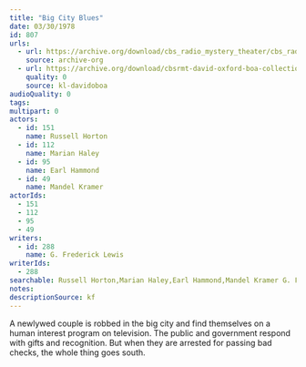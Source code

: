 ```yaml
---
title: "Big City Blues"
date: 03/30/1978
id: 807
urls: 
  - url: https://archive.org/download/cbs_radio_mystery_theater/cbs_radio_mystery_theater-0801-0850.zip/cbs_radio_mystery_theater-0801-0850%2Fcbsrmt_0807_big_city_blues.mp3
    source: archive-org
  - url: https://archive.org/download/cbsrmt-david-oxford-boa-collection/CBSRMT-780330-0807-Big-City-Blues-(128-48)_WBBM-JE-{BoA}.mp3
    quality: 0
    source: kl-davidoboa
audioQuality: 0
tags: 
multipart: 0
actors:  
  - id: 151
    name: Russell Horton  
  - id: 112
    name: Marian Haley  
  - id: 95
    name: Earl Hammond  
  - id: 49
    name: Mandel Kramer
actorIds:  
  - 151  
  - 112  
  - 95  
  - 49
writers:  
  - id: 288
    name: G. Frederick Lewis
writerIds:  
  - 288
searchable: Russell Horton,Marian Haley,Earl Hammond,Mandel Kramer G. Frederick Lewis
notes: 
descriptionSource: kf
---
```

A newlywed couple is robbed in the big city and find themselves on a human interest program on television. The public and government respond with gifts and recognition. But when they are arrested for passing bad checks, the whole thing goes south.
